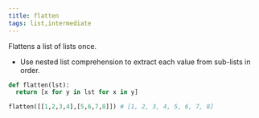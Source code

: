 ```yaml
---
title: flatten
tags: list,intermediate
---
```


Flattens a list of lists once.

- Use nested list comprehension to extract each value from sub-lists in order.

```py
def flatten(lst):
  return [x for y in lst for x in y]
```

```py
flatten([[1,2,3,4],[5,6,7,8]]) # [1, 2, 3, 4, 5, 6, 7, 8]
```
